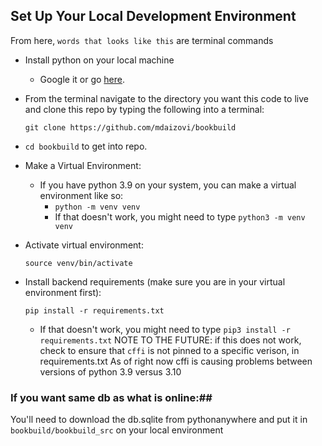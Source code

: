 
## Set Up Your Local Development Environment
From here, `words that looks like this` are terminal commands

 - Install python on your local machine
    - Google it or go [here](https://www.python.org/psf/).
    
 - From the terminal navigate to the directory you want this code to live and clone this repo by typing the following into a terminal:
    
    `git clone https://github.com/mdaizovi/bookbuild`
    
 - `cd bookbuild` to get into repo. 
 
 - Make a Virtual Environment:
    - If you have python 3.9 on your system, you can make a virtual environment like so:
       - `python -m venv venv`
       - If that doesn't work, you might need to type `python3 -m venv venv`
  
 - Activate virtual environment:
  
    `source venv/bin/activate`

 - Install backend requirements (make sure you are in your virtual environment first):
  
    `pip install -r requirements.txt`
     - If that doesn't work, you might need to type `pip3 install -r requirements.txt`
     NOTE TO THE FUTURE: if this does not work, check to ensure that `cffi` is not pinned to a specific verison, in requirements.txt
     As of right now cffi is causing problems between versions of python 3.9 versus 3.10

### If you want same db as what is online:##
You'll need to download the db.sqlite from pythonanywhere and put it in 
`bookbuild/bookbuild_src` on your local environment

